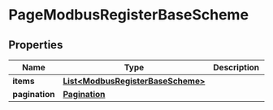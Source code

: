 

# PageModbusRegisterBaseScheme


## Properties

| Name | Type | Description | Notes |
|------------ | ------------- | ------------- | -------------|
|**items** | [**List&lt;ModbusRegisterBaseScheme&gt;**](ModbusRegisterBaseScheme.md) |  |  |
|**pagination** | [**Pagination**](Pagination.md) |  |  |



